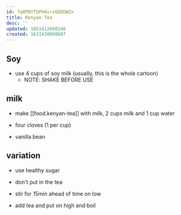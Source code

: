 ```yaml
---
id: 7q8PQYTDFH4irsUGDUWZx
title: Kenyan Tea
desc: ''
updated: 1651412660248
created: 1631430960607
---
```



## Soy
- use 4 cups of soy milk (usually, this is the whole cartoon)
    - NOTE: SHAKE BEFORE USE

## milk
- make [[food.kenyan-tea]] with milk, 2 cups milk and 1 cup water

- four cloves (1 per cup)
- vanilla bean

## variation
- use healthy sugar
- don't put in the tea

- stir for 15min ahead of time on low
- add tea and put on high and boil